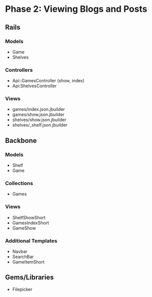 # Phase 2: Viewing Blogs and Posts

## Rails
### Models
* Game
* Shelves

### Controllers
* Api::GamesController (show, index)
* Api:ShelvesController

### Views
* games/index.json.jbuilder
* games/show.json.jbuilder
* shelves/show.json.jbuilder
* shelves/\_shelf.json.jbuilder

## Backbone
### Models
* Shelf
* Game

### Collections
* Games

### Views
* ShelfShowShort
* GamesIndexShort
* GameShow

### Additional Templates
* Navbar
* SearchBar
* GameItemShort

## Gems/Libraries
* Filepicker
